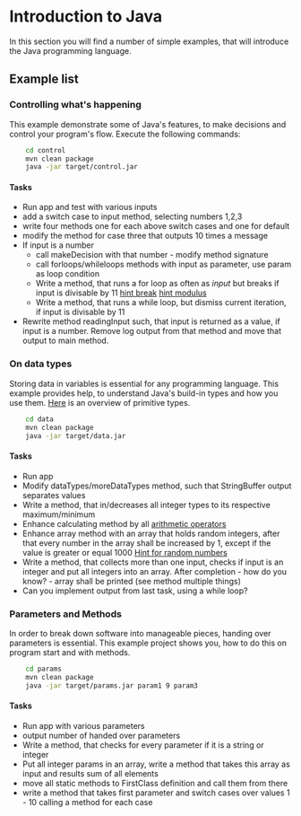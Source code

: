 # Introduction to Java

In this section you will find a number of simple examples, that will introduce the Java programming language.

## Example list

### Controlling what's happening
This example demonstrate some of Java's features, to make decisions and control your program's flow. Execute the following commands:
```bash
    cd control
    mvn clean package
    java -jar target/control.jar
```

#### Tasks
 * Run app and test with various inputs
 * add a switch case to input method, selecting numbers 1,2,3
 * write four methods one for each above switch cases and one for default
 * modify the method for case three that outputs 10 times a message
 * If input is a number
    * call makeDecision with that number - modify method signature
    * call forloops/whileloops methods with input as parameter, use param as loop condition
    * Write a method, that runs a for loop as often as _input_ but breaks if input is divisable by 11 [hint break](https://www.w3schools.com/java/java_break.asp) [hint modulus](https://www.w3schools.com/java/java_operators.asp)
    * Write a method, that runs a while loop, but dismiss current iteration, if input is divisable by 11
* Rewrite method readingInput such, that input is returned as a value, if input is a number. Remove log output from that method and move that output to main method.

### On data types
Storing data in variables is essential for any programming language. This example provides help, to understand Java's build-in types and how you use them. [Here](https://www.w3schools.com/java/java_data_types.asp) is an overview of primitive types.
```bash
    cd data
    mvn clean package
    java -jar target/data.jar
```

#### Tasks
 * Run app
 * Modify dataTypes/moreDataTypes method, such that StringBuffer output separates values
 * Write a method, that in/decreases all integer types to its respective maximum/minimum
 * Enhance calculating method by all [arithmetic operators](https://www.w3schools.com/java/java_operators.asp)
 * Enhance array method with an array that holds random integers, after that every number in the array shall be increased by 1, except if the value is greater or equal 1000 [Hint for random numbers](https://www.geeksforgeeks.org/generating-random-numbers-in-java/)
 * Write a method, that collects more than one input, checks if input is an integer and put all integers into an array. After completion - how do you know? - array shall be printed (see method multiple things)
 * Can you implement output from last task, using a while loop?

### Parameters and Methods
In order to break down software into manageable pieces, handing over parameters is essential. This example project shows you, how to do this on program start and with methods.
```bash
    cd params
    mvn clean package
    java -jar target/params.jar param1 9 param3
```

#### Tasks
 * Run app with various parameters
 * output number of handed over parameters
 * Write a method, that checks for every parameter if it is a string or integer
 * Put all integer params in an array, write a method that takes this array as input and results sum of all elements
 * move all static methods to FirstClass definition and call them from there
 * write a method that takes first parameter and switch cases over values 1 - 10 calling a method for each case
